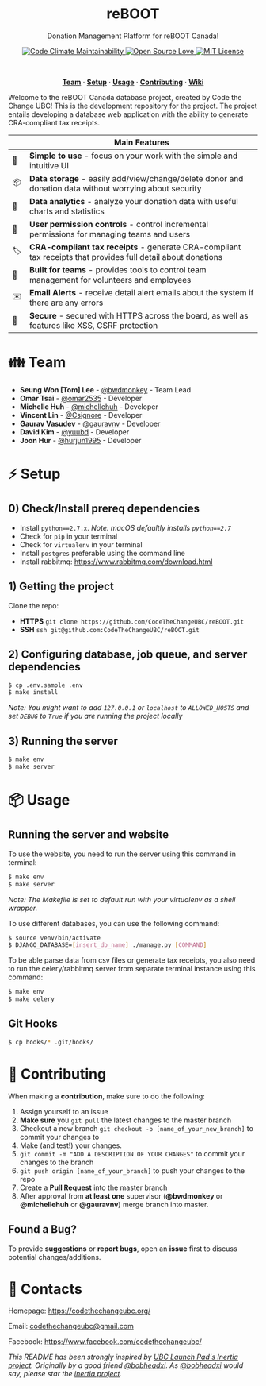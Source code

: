 <h1 align="center">
  reBOOT
</h1>

<p align="center">
  Donation Management Platform for reBOOT Canada!
</p>


<p align="center">
  <a href="https://codeclimate.com/github/CodeTheChangeUBC/reBOOT/maintainability">
    <img src="https://api.codeclimate.com/v1/badges/04db8a89d03f899cb0c5/maintainability"
      alt="Code Climate Maintainability" />
  </a>
  <a href="https://github.com/ellerbrock/open-source-badge/">
    <img src="https://badges.frapsoft.com/os/v1/open-source.svg?v=102"
      alt="Open Source Love" />
  </a>
  <a href="https://github.com/CodeTheChangeUBC/reBOOT/blob/master/LICENSE">
    <img src="https://badges.frapsoft.com/os/mit/mit.svg?v=102"
      alt="MIT License" />
  </a>
</p>
<br>

<p align="center">
  <a href="#family-team"><strong>Team</strong></a> ·
  <a href="#zap-setup"><strong>Setup</strong></a> ·
  <a href="#package-usage"><strong>Usage</strong></a> ·
  <a href="#santa-contributing"><strong>Contributing</strong></a> ·
  <a href="https://github.com/CodeTheChangeUBC/reBOOT/wiki"><strong>Wiki</strong></a>
</p>

Welcome to the reBOOT Canada database project, created by Code the Change UBC! This is the development repository for the project. The project entails developing a database web application with the ability to generate CRA-compliant tax receipts.

|   | Main Features  |
----|-----------------
🚀  | **Simple to use** - focus on your work with the simple and intuitive UI
📦  | **Data storage** - easily add/view/change/delete donor and donation data without worrying about security
🍰  | **Data analytics** - analyze your donation data with useful charts and statistics
🛂  | **User permission controls** - control incremental permissions for managing teams and users
🏷  | **CRA-compliant tax receipts** - generate CRA-compliant tax receipts that provides full detail about donations
👥  | **Built for teams** - provides tools to control team management for volunteers and employees
✉️  | **Email Alerts** - receive detail alert emails about the system if there are any errors
🔑  | **Secure** - secured with HTTPS across the board, as well as features like XSS, CSRF protection

# :family: Team

- **Seung Won [Tom] Lee** - [@bwdmonkey](https://github.com/bwdmonkey) - Team Lead
- **Omar Tsai** - [@omar2535](https://github.com/omar2535) - Developer
- **Michelle Huh** - [@michellehuh](https://github.com/michellehuh) - Developer
- **Vincent Lin** - [@Csignore](https://github.com/Csignore) - Developer
- **Gaurav Vasudev** - [@gauravnv](https://github.com/gauravnv) - Developer
- **David Kim** - [@yuubd](https://github.com/yuubd) - Developer
- **Joon Hur** - [@hurjun1995](https://github.com/hurjun1995) - Developer

# :zap: Setup

## 0) Check/Install prereq dependencies

- Install `python==2.7.x`. _Note: macOS defaultly installs `python==2.7`_
- Check for `pip` in your terminal
- Check for `virtualenv` in your terminal
- Install `postgres` preferable using the command line
- Install rabbitmq: https://www.rabbitmq.com/download.html

## 1) Getting the project

Clone the repo:

- **HTTPS** `git clone https://github.com/CodeTheChangeUBC/reBOOT.git`
- **SSH** `ssh git@github.com:CodeTheChangeUBC/reBOOT.git`

## 2) Configuring database, job queue, and server dependencies

``` bash
$ cp .env.sample .env
$ make install
```

_Note: You might want to add `127.0.0.1` or `localhost` to `ALLOWED_HOSTS` and set `DEBUG` to `True` if you are running the project locally_

## 3) Running the server
```bash
$ make env
$ make server
```

# :package: Usage

## Running the server and website

To use the website, you need to run the server using this command in terminal:

```bash
$ make env
$ make server
```

_Note: The Makefile is set to default run with your virtualenv as a shell wrapper._

To use different databases, you can use the following command:

```bash
$ source venv/bin/activate
$ DJANGO_DATABASE=[insert_db_name] ./manage.py [COMMAND]
```

To be able parse data from csv files or generate tax receipts, you also need to run the celery/rabbitmq server from separate terminal instance using this command:

```bash
$ make env
$ make celery
```

## Git Hooks

```bash
$ cp hooks/* .git/hooks/
```

# :santa: Contributing

When making a **contribution**, make sure to do the following:

1. Assign yourself to an issue
2. **Make sure** you `git pull` the latest changes to the master branch
3. Checkout a new branch `git checkout -b [name_of_your_new_branch]` to commit your changes to
4. Make (and test!) your changes.
5. `git commit -m "ADD A DESCRIPTION OF YOUR CHANGES"` to commit your changes to the branch
6. `git push origin [name_of_your_branch]` to push your changes to the repo
7. Create a **Pull Request** into the master branch
8. After approval from **at least one** supervisor (**@bwdmonkey** or **@michellehuh** or **@gauravnv**) merge branch into master.

## Found a Bug?

To provide **suggestions** or **report bugs**, open an **issue** first to discuss potential changes/additions.

# :bell: Contacts

Homepage: https://codethechangeubc.org/

Email: codethechangeubc@gmail.com

Facebook: https://www.facebook.com/codethechangeubc/

_This README has been strongly inspired by [UBC Launch Pad's Inertia project](https://github.com/ubclaunchpad/inertia). Originally by a good friend [@bobheadxi](https://github.com/bobheadxi). As [@bobheadxi](https://github.com/bobheadxi) would say, please star the [inertia project](https://github.com/ubclaunchpad/inertia)._
